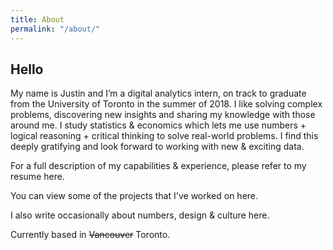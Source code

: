 ```yaml
---
title: About
permalink: "/about/"
---
```


## Hello

My name is Justin and I’m a digital analytics intern, on track to graduate from the University of Toronto in the summer of 2018. I like solving complex problems, discovering new insights and sharing my knowledge with those around me. I study statistics & economics which lets me use numbers + logical reasoning + critical thinking to solve real-world problems. I find this deeply gratifying and look forward to working with new & exciting data.

For a full description of my capabilities & experience, please refer to my resume here.

You can view some of the projects that I've worked on here.

I also write occasionally about numbers, design & culture here. 

Currently based in ~~Vancouver~~ Toronto.





